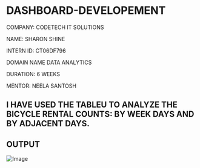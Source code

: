 # DASHBOARD-DEVELOPEMENT

COMPANY: CODETECH IT SOLUTIONS

NAME: SHARON SHINE

INTERN ID: CT06DF796

DOMAIN NAME DATA ANALYTICS

DURATION: 6 WEEKS

MENTOR: NEELA SANTOSH

## I HAVE USED THE TABLEU TO ANALYZE THE BICYCLE RENTAL COUNTS: BY WEEK DAYS AND BY ADJACENT DAYS.

## OUTPUT

![Image](https://github.com/user-attachments/assets/ccb62aa1-b8f8-4d9e-84b2-e058a602003c)

